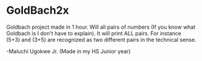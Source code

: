 # GoldBach2x
Goldbach project made in 1 hour. Will all pairs of numbers (If you know what Goldbach is I don't have to explain). It will print ALL pairs. For instance (5+3) and (3+5) are recognized as two different pairs in the technical sense.

-Maluchi Ugokwe Jr. (Made in my HS Junior year)

